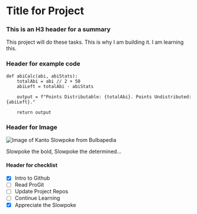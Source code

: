 # Title for Project
### This is an H3 header for a summary
This project will do these tasks. This is why I am building it. I am learning this.

### Header for example code
```
def abiCalc(abi, abiStats):
    totalAbi = abi // 2 + 50
    abiLeft = totalAbi - abiStats

    output = f"Points Distributable: {totalAbi}. Points Undistributed: {abiLeft}."

    return output
```

### Header for Image
![Image of Kanto Slowpoke from Bulbapedia](https://archives.bulbagarden.net/media/upload/1/19/0079Slowpoke.png)

Slowpoke the bold, Slowpoke the determined...

#### Header for checklist
- [x] Intro to Github
- [ ] Read ProGit
- [ ] Update Project Repos
- [ ] Continue Learning
- [x] Appreciate the Slowpoke
